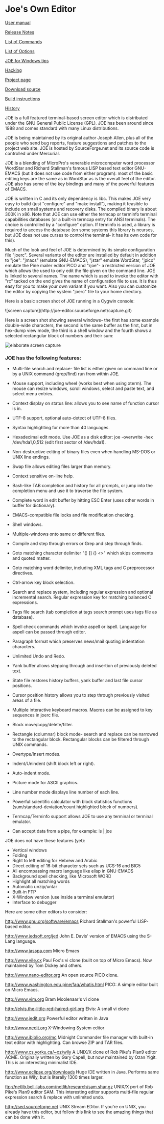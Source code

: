 # Joe's Own Editor

[User manual](https://sourceforge.net/p/joe-editor/mercurial/ci/default/tree/docs/man.md) 

[Release Notes](https://sourceforge.net/p/joe-editor/mercurial/ci/default/tree/NEWS.md)

[List of Commands](https://sourceforge.net/p/joe-editor/mercurial/ci/default/tree/docs/man.md#list)

[List of Options](https://sourceforge.net/p/joe-editor/mercurial/ci/default/tree/docs/man.md#options)

[JOE for Windows tips](https://sourceforge.net/p/joe-editor/mercurial/ci/windows/tree/docs/windows.md)

[Hacking](https://sourceforge.net/p/joe-editor/mercurial/ci/default/tree/docs/hacking.md)

[Project page](http://www.sourceforge.net/projects/joe-editor)

[Download source](https://sourceforge.net/projects/joe-editor/files/)

[Build instructions](https://sourceforge.net/p/joe-editor/mercurial/ci/default/tree/INSTALL.md)

[History](https://sourceforge.net/p/joe-editor/mercurial/ci/default/tree/docs/history.md)

<p></p>

<p>JOE is a full featured terminal-based screen editor which is distributed
under the GNU General Public License (GPL).  JOE has been around since 1988
and comes standard with many Linux distributions.</p>

<p>JOE is being maintained by its original author Joseph Allen, plus all of
the people who send bug reports, feature suggestions and patches to the
project web site.  JOE is hosted by SourceForge.net and its source code is
controlled under Mercurial.</p>

<p>JOE is a blending of MicroPro's venerable microcomputer word processor
WordStar and Richard Stallman's famous LISP based text editor GNU-EMACS (but
it does not use code from either program): most of the basic editing keys
are the same as in WordStar as is the overall feel of the editor.  JOE also
has some of the key bindings and many of the powerful features of EMACS.</p>

<p>JOE is written in C and its only dependency is libc.  This makes JOE very
easy to build (just "configure" and "make install"), making it feasible to
include on small systems and recovery disks.  The compiled binary is about
300K in x86.  Note that JOE can use either the termcap or terminfo terminal
capabilities databases (or a built-in termcap entry for ANSI terminals).  The
choice is controlled by a "configure" option.  If terminfo is used, a
library is required to access the database (on some systems this library is
ncurses, but JOE does not use curses to control the terminal- it has its own
code for this).</p>

<p>Much of the look and feel of JOE is determined by its simple
configuration file "joerc".  Several variants of the editor are installed by
default in addition to "joe": "jmacs" (emulate GNU-EMACS), "jstar" emulate
WordStar, "jpico" emulate the Pine mailer editor PICO and "rjoe"- a
restricted version of JOE which allows the used to only edit the file given
on the command line.  JOE is linked to several names.  The name which is
used to invoke the editor with "rc" tacked on the end gives the name of
configuration file to use.  It is thus easy for you to make your own variant
if you want.  Also you can customize the editor by copying the system
"joerc" file to your home directory.</p>

<p>Here is a basic screen shot of JOE running in a Cygwin console:</p>
![screen capture](http://joe-editor.sourceforge.net/capture.gif)

<p>Here is a screen shot showing several windows- the first has some example
double-wide characters, the second is the same buffer as the first, but in
hex-dump view mode, the third is a shell window and the fourth shows a
selected rectangular block of numbers and their sum:</p>

![elaborate screen capture](http://joe-editor.sourceforge.net/elaborate.gif)

### JOE has the following features:

* Multi-file search and replace- file list is either given on command line or by a UNIX command (grep/find) run from within JOE.

* Mouse support, including wheel (works best when using xterm).  The mouse can resize windows, scroll windows, select and paste text, and select menu entries.

* Context display on status line: allows you to see name of function cursor is in.

* UTF-8 support, optional auto-detect of UTF-8 files.

* Syntax highlighting for more than 40 languages.

* Hexadecimal edit mode.  Use JOE as a disk editor: joe -overwrite -hex /dev/hda1,0,512 (edit first sector of /dev/hda1).

* Non-destructive editing of binary files even when handling MS-DOS or UNIX line endings.

* Swap file allows editing files larger than memory.

* Context sensitive on-line help.

* Bash-like TAB completion and history for all prompts, or jump into the
completion menu and use it to traverse the file system.

* Complete word in edit buffer by hitting ESC Enter (uses other words in
buffer for dictionary).

* EMACS-compatible file locks and file modification checking.

* Shell windows.

* Multiple-windows onto same or different files.

* Compile and step through errors or Grep and step through finds.

* Goto matching character delimiter "() [] {} <>" which skips comments and
quoted matter.

* Goto matching word delimiter, including XML tags and C preprocessor
directives.

* Ctrl-arrow key block selection.

* Search and replace system, including regular expression and optional
incremental search.  Regular expression key for matching balanced C
expressions.

* Tags file search (tab completion at tags search prompt uses tags file as
database).

* Spell check commands which invoke aspell or ispell.  Language for aspell
can be passed through editor.

* Paragraph format which preserves news/mail quoting indentation
characters.

* Unlimited Undo and Redo.

* Yank buffer allows stepping through and insertion of previously deleted
text.

* State file restores history buffers, yank buffer and last file cursor
positions.

* Cursor position history allows you to step through previously visited areas
of a file.

* Multiple interactive keyboard macros.  Macros can be assigned to key
sequences in joerc file.

* Block move/copy/delete/filter.

* Rectangle (columnar) block mode- search and replace can be narrowed to
the rectangular block.  Rectangular blocks can be filtered through UNIX
commands.

* Overtype/Insert modes.

* Indent/Unindent (shift block left or right).

* Auto-indent mode.

* Picture mode for ASCII graphics.

* Line number mode displays line number of each line.

* Powerful scientific calculator with block statistics functions (sum/standard-deviation/count highlighted block of numbers).

* Termcap/Terminfo support allows JOE to use any terminal or terminal emulator.

* Can accept data from a pipe, for example: ls | joe

<p>JOE does not have these features (yet):</p>
<ul>

<li>Vertical windows</li>

<li>Folding</li>

<li>Right to left editing for Hebrew and Arabic</li>

<li>Direct editing of 16-bit character sets such as UCS-16 and BIG5</li>

<li>All encompassing macro language like elisp in GNU-EMACS</li>

<li>Background spell checking, like Microsoft WORD</li>

<li>Highlight all matching words</li>

<li>Automatic unzip/untar</li>

<li>Built-in FTP</li>

<li>X-Window version (use inside a terminal emulator)</li>

<li>Interface to debugger</li>

</ul>

<p>Here are some other editors to consider:</p>
<a href="http://www.gnu.org/software/emacs">http://www.gnu.org/software/emacs</a>
Richard Stallman's powerful LISP-based editor.

<a href="http://www.jedsoft.org/jed">http://www.jedsoft.org/jed</a> John E.
Davis' version of EMACS using the S-Lang language.

<a href="http://www.jasspa.com">http://www.jasspa.com</a> Micro Emacs

<a href="http://www.vile.cx">http://www.vile.cx</a> Paul Fox's vi clone
(built on top of Micro Emacs).  Now maintained by Tom Dickey and others.

<a href="http://www.nano-editor.org">http://www.nano-editor.org</a> An open
source PICO clone.

<a
href="http://www.washington.edu/pine/faq/whatis.html">http://www.washington.edu.pine/faq/whatis.html</a>
PICO: A simple editor built on Micro Emacs.

<a href="http://www.vim.org">http://www.vim.org</a> Bram Moolenaar's vi
clone</a>

<a href="http://elvis.the-little-red-haired-girl.org/whatiselvis/index.html">
http://elvis.the-little-red-haired-girl.org</a> Elvis: A
small vi clone

<a href="http://www.jedit.org">http://www.jedit.org</a> Powerful editor
written in Java

<a href="http://www.nedit.org">http://www.nedit.org</a> X-Windowing System
editor

<a href="http://www.ibiblio.org/mc">http://www.ibiblio.org/mc</a> Midnight
Commander file manager with built-in text editor with highlighting.  Can
browse ZIP and TAR files.
<br>

<a href="http://www.cs.yorku.ca/~oz/wily">http://www.cs.yorku.ca/~oz/wily</a> A
UNIX/X clone of Rob Pike's Plan9 editor ACME.  Originally written by Gary
Capell, but now maintained by Ozan Yigit.  This is an interesting minimalist
IDE.

<a
href="http://www.eclipse.org/downloads">http://www.eclipse.org/downloads</a>
Huge IDE written in Java.  Performs same function as Wily, but is literally
1300 times larger.

<a href="ftp://netlib.bell-labs.com/netlib/research/sam.shar.gz">ftp://netlib.bell-labs.com/netlib/research/sam.shar.gz</a>
UNIX/X port of Rob Pike's Plan9 editor SAM.  This interesting editor
supports multi-file regular expression search &amp; replace with unlimited
undo.

<a href="http://sed.sourceforge.net">http://sed.sourceforge.net</a>
UNIX Stream EDitor.  If you're on UNIX, you already have this editor, but follow
this link to see the amazing things that can be done with it.

